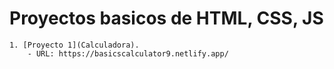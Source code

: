 # Proyectos basicos de HTML, CSS, JS

    1. [Proyecto 1](Calculadora).
        - URL: https://basicscalculator9.netlify.app/
